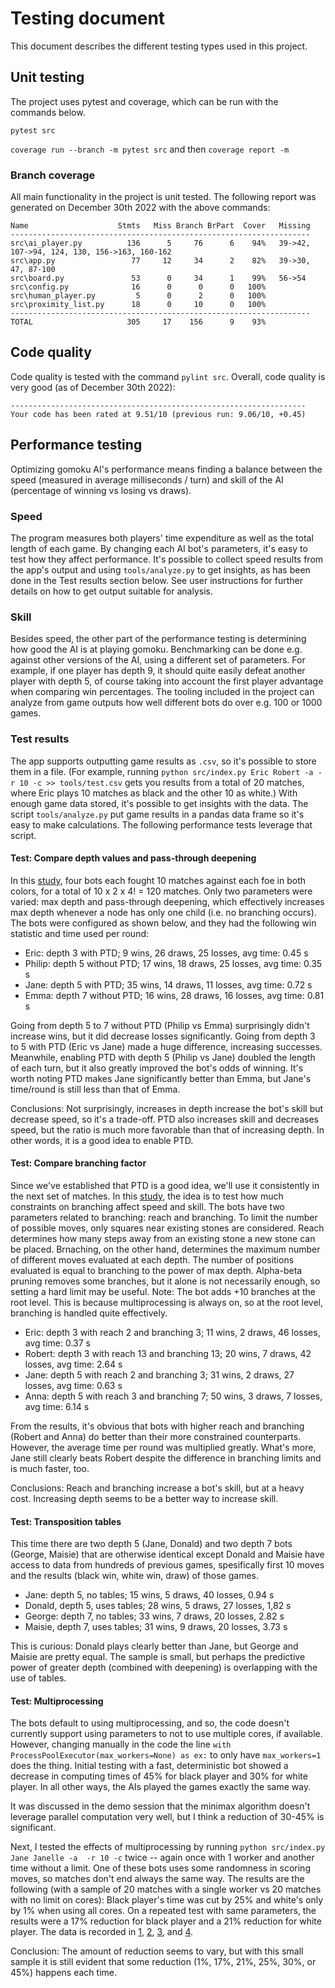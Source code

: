 # Testing document

This document describes the different testing types used in this project.

## Unit testing

The project uses pytest and coverage, which can be run with the commands below.

`pytest src`

`coverage run --branch -m pytest src` and then `coverage report -m`

### Branch coverage

All main functionality in the project is unit tested. The following report was generated on December 30th 2022 with the above commands:
```
Name                    Stmts   Miss Branch BrPart  Cover   Missing
-------------------------------------------------------------------
src\ai_player.py          136      5     76      6    94%   39->42, 107->94, 124, 130, 156->163, 160-162
src\app.py                 77     12     34      2    82%   39->30, 47, 87-100
src\board.py               53      0     34      1    99%   56->54
src\config.py              16      0      0      0   100%
src\human_player.py         5      0      2      0   100%
src\proximity_list.py      18      0     10      0   100%
-------------------------------------------------------------------
TOTAL                     305     17    156      9    93%
```

## Code quality

Code quality is tested with the command `pylint src`. Overall, code quality is very good (as of December 30th 2022):

```
------------------------------------------------------------------
Your code has been rated at 9.51/10 (previous run: 9.06/10, +0.45)
```

## Performance testing

Optimizing gomoku AI's performance means finding a balance between the speed (measured in average milliseconds / turn) and skill of the AI (percentage of winning vs losing vs draws).

### Speed

The program measures both players' time expenditure as well as the total length of each game. By changing each AI bot's parameters, it's easy to test how they affect performance. It's possible to collect speed results from the app's output and using `tools/analyze.py` to get insights, as has been done in the Test results section below. See user instructions for further details on how to get output suitable for analysis.

### Skill

Besides speed, the other part of the performance testing is determining how good the AI is at playing gomoku. Benchmarking can be done e.g. against other versions of the AI, using a different set of parameters. For example, if one player has depth 9, it should quite easily defeat another player with depth 5, of course taking into account the first player advantage when comparing win percentages. The tooling included in the project can analyze from game outputs how well different bots do over e.g. 100 or 1000 games.

### Test results

The app supports outputting game results as `.csv`, so it's possible to store them in a file. (For example, running `python src/index.py Eric Robert -a -r 10 -c >> tools/test.csv` gets you results from a total of 20 matches, where Eric plays 10 matches as black and the other 10 as white.) With enough game data stored, it's possible to get insights with the data. The script `tools/analyze.py` put game results in a pandas data frame so it's easy to make calculations. The following performance tests leverage that script.

#### Test: Compare depth values and pass-through deepening

In this [study](https://github.com/mikkokallio/tiralabra/blob/main/tools/study1.csv), four bots each fought 10 matches against each foe in both colors, for a total of 10 x 2 x 4! = 120 matches. Only two parameters were varied: max depth and pass-through deepening, which effectively increases max depth whenever a node has only one child (i.e. no branching occurs). The bots were configured as shown below, and they had the following win statistic and time used per round:

* Eric: depth 3 with PTD; 9 wins, 26 draws, 25 losses, avg time: 0.45 s
* Philip: depth 5 without PTD; 17 wins, 18 draws, 25 losses, avg time: 0.35 s
* Jane: depth 5 with PTD; 35 wins, 14 draws, 11 losses, avg time: 0.72 s
* Emma: depth 7 without PTD; 16 wins, 28 draws, 16 losses, avg time: 0.81 s

Going from depth 5 to 7 without PTD (Philip vs Emma) surprisingly didn't increase wins, but it did decrease losses significantly. Going from depth 3 to 5 with PTD (Eric vs Jane) made a huge difference, increasing successes. Meanwhile, enabling PTD with depth 5 (Philip vs Jane) doubled the length of each turn, but it also greatly improved the bot's odds of winning. It's worth noting PTD makes Jane significantly better than Emma, but Jane's time/round is still less than that of Emma.

Conclusions: Not surprisingly, increases in depth increase the bot's skill but decrease speed, so it's a trade-off. PTD also increases skill and decreases speed, but the ratio is much more favorable than that of increasing depth. In other words, it is a good idea to enable PTD.

#### Test: Compare branching factor

Since we've established that PTD is a good idea, we'll use it consistently in the next set of matches. In this [study](https://github.com/mikkokallio/tiralabra/blob/main/tools/study2.csv), the idea is to test how much constraints on branching affect speed and skill. The bots have two parameters related to branching: reach and branching. To limit the number of possible moves, only squares near existing stones are considered. Reach determines how many steps away from an existing stone a new stone can be placed. Brnaching, on the other hand, determines the maximum number of different moves evaluated at each depth. The number of positions evaluated is equal to branching to the power of max depth. Alpha-beta pruning removes some branches, but it alone is not necessarily enough, so setting a hard limit may be useful. Note: The bot adds +10 branches at the root level. This is because multiprocessing is always on, so at the root level, branching is handled quite effectively.

* Eric: depth 3 with reach 2 and branching 3; 11 wins, 2 draws, 46 losses, avg time: 0.37 s
* Robert: depth 3 with reach 13 and branching 13; 20 wins, 7 draws, 42 losses, avg time: 2.64 s
* Jane: depth 5 with reach 2 and branching 3; 31 wins, 2 draws, 27 losses, avg time: 0.63 s
* Anna: depth 5 with reach 3 and branching 7; 50 wins, 3 draws, 7 losses, avg time: 6.14 s

From the results, it's obvious that bots with higher reach and branching (Robert and Anna) do better than their more constrained counterparts. However, the average time per round was multiplied greatly. What's more, Jane still clearly beats Robert despite the difference in branching limits and is much faster, too.

Conclusions: Reach and branching increase a bot's skill, but at a heavy cost. Increasing depth seems to be a better way to increase skill.

#### Test: Transposition tables

This time there are two depth 5 (Jane, Donald) and two depth 7 bots (George, Maisie) that are otherwise identical except Donald and Maisie have access to data from hundreds of previous games, spesifically first 10 moves and the results (black win, white win, draw) of those games.

* Jane: depth 5, no tables; 15 wins, 5 draws, 40 losses, 0.94 s
* Donald, depth 5, uses tables; 28 wins, 5 draws, 27 losses, 1,82 s
* George: depth 7, no tables; 33 wins, 7 draws, 20 losses, 2.82 s
* Maisie, depth 7, uses tables; 31 wins, 9 draws, 20 losses, 3.73 s

This is curious: Donald plays clearly better than Jane, but George and Maisie are pretty equal. The sample is small, but perhaps the predictive power of greater depth (combined with deepening) is overlapping with the use of tables.

#### Test: Multiprocessing

The bots default to using multiprocessing, and so, the code doesn't currently support using parameters to not to use multiple cores, if available. However, changing manually in the code the line `with ProcessPoolExecutor(max_workers=None) as ex:` to only have `max_workers=1` does the thing. Initial testing with a fast, deterministic bot showed a decrease in computing times of 45% for black player and 30% for white player. In all other ways, the AIs played the games exactly the same way.

It was discussed in the demo session that the minimax algorithm doesn't leverage parallel computation very well, but I think a reduction of 30-45% is significant.

Next, I tested the effects of multiprocessing by running `python src/index.py Jane Janelle -a  -r 10 -c` twice -- again once with 1 worker and another time without a limit. One of these bots uses some randomness in scoring moves, so matches don't end always the same way. The results are the following (with a sample of 20 matches with a single worker vs 20 matches with no limit on cores): Black player's time was cut by 25% and white's only by 1% when using all cores. On a repeated test with same parameters, the results were a 17% reduction for black player and a 21% reduction for white player. The data is recorded in [1](https://github.com/mikkokallio/tiralabra/blob/main/tools/study5.csv), [2](https://github.com/mikkokallio/tiralabra/blob/main/tools/study5b.csv), [3](https://github.com/mikkokallio/tiralabra/blob/main/tools/study5c.csv), and [4](https://github.com/mikkokallio/tiralabra/blob/main/tools/study5d.csv).

Conclusion: The amount of reduction seems to vary, but with this small sample it is still evident that some reduction (1%, 17%, 21%, 25%, 30%, or 45%) happens each time.
